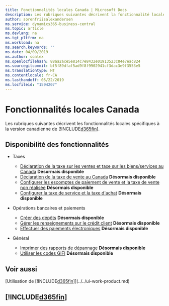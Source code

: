 ```yaml
---
title: Fonctionnalités locales Canada | Microsoft Docs
description: Les rubriques suivantes décrivent la fonctionnalité locale dans la version canadienne de Business Central.
author: sorenfriisalexandersen
ms.service: dynamics365-business-central
ms.topic: article
ms.devlang: na
ms.tgt_pltfrm: na
ms.workload: na
ms.search.keywords: ''
ms.date: 04/09/2019
ms.author: soalex
ms.openlocfilehash: 88aa2ace5e814c7e8432e01913523c84e7eac824
ms.sourcegitcommit: bf5f89dfaf5ad9f8f9902941cf3dac3e9f3553e5
ms.translationtype: HT
ms.contentlocale: fr-CA
ms.lasthandoff: 05/22/2019
ms.locfileid: "1594207"
---
```

# <a name="canada-local-functionality"></a>Fonctionnalités locales Canada
Les rubriques suivantes décrivent les fonctionnalités locales spécifiques à la version canadienne de [!INCLUDE[d365fin](../../includes/d365fin_md.md)].  

## <a name="feature-availability"></a>Disponibilité des fonctionnalités

* Taxes
    * [Déclaration de la taxe sur les ventes et taxe sur les biens/services au Canada](sales-tax-goods-services.md) **Désormais disponible**
    * [Déclaration de la taxe de vente au Canada](ca-sales-tax.md) **Désormais disponible**
    * [Configurer les escomptes de paiement de vente et la taxe de vente non réalisée](how-to-set-up-unrealized-sales-tax-and-sales-payment-discounts.md) **Désormais disponible**
    * [Configurer la taxe de service et la taxe d'achat](how-to-set-up-use-tax-and-purchase-tax.md) **Désormais disponible**

* Opérations bancaires et paiements
    * [Créer des dépôts](how-to-create-deposits.md) **Désormais disponible**
    * [Gérer les renseignements sur le crédit client](how-to-manage-customer-credit-information.md) **Désormais disponible**
    * [Effectuer des paiements électroniques](../../finance-make-payments-with-bank-data-conversion-service-or-sepa-credit-transfer.md#exporting-payments-to-a-bank-file) **Désormais disponible**

* Général
    * [Imprimer des rapports de dépannage](how-to-print-troubleshooting-reports.md) **Désormais disponible**
    * [Utiliser les codes GIFI](work-gifi-codes.md) **Désormais disponible**    

## <a name="see-also"></a>Voir aussi
[Utilisation de [!INCLUDE[d365fin](../../includes/d365fin_md.md)]](../../ui-work-product.md)   

## [!INCLUDE[d365fin](../../includes/free_trial_md.md)]  

